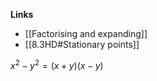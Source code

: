 **Links**
- [[Factorising and expanding]] 
- [[8.3HD#Stationary points]] 

$x^2-y^2=\left(x+y\right)\left(x-y\right)$
